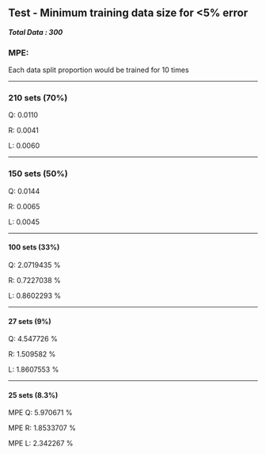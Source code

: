 ## Test - Minimum training data size for <5% error
***Total Data : 300***  


### MPE: 
Each data split proportion would be trained for 10 times

------------------------
### 210 sets (70%)
Q: 0.0110

R: 0.0041

L: 0.0060

----------------
### 150 sets (50%)
Q: 0.0144

R: 0.0065

L: 0.0045

--------
#### 100 sets (33%)

Q: 2.0719435 %

R: 0.7227038 %

L: 0.8602293 %

---------------------
#### 27 sets (9%)
Q: 4.547726 %

R: 1.509582 %

L: 1.8607553 %

------------------
#### 25 sets (8.3%)
MPE Q: 5.970671 %

MPE R: 1.8533707 %

MPE L: 2.342267 %